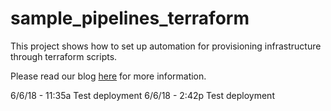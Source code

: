 # sample_pipelines_terraform
This project shows how to set up automation for provisioning infrastructure through terraform scripts.

Please read our blog [here](http://blog.shippable.com/provisioning-aws-infrastructure-with-terraform) for more information.

6/6/18 - 11:35a Test deployment
6/6/18 - 2:42p Test deployment
